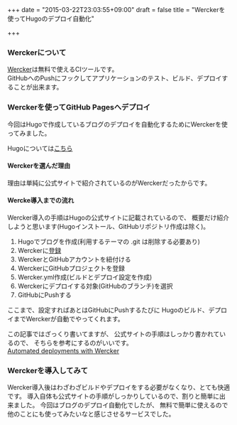 +++
date = "2015-03-22T23:03:55+09:00"
draft = false
title = "Werckerを使ってHugoのデプロイ自動化"

+++

### Werckerについて

[Wercker](http://wercker.com/)は無料で使えるCIツールです。  
GitHubへのPushにフックしてアプリケーションのテスト、ビルド、デプロイすることが出来ます。  

### Werckerを使ってGitHub Pagesへデプロイ

今回はHugoで作成しているブログのデプロイを自動化するためにWerckerを使ってみました。  

Hugoについては[こちら](hugo/index.html)  

#### Werckerを選んだ理由

理由は単純に公式サイトで紹介されているのがWerckerだったからです。  

#### Wercke導入までの流れ

Wercker導入の手順はHugoの公式サイトに記載されているので、
概要だけ紹介しようと思います(Hugoインストール、GitHubリポジトリ作成は除く)。  

1. Hugoでブログを作成(利用するテーマの .git は削除する必要あり)
2. Werckerに[登録](http://wercker.com/)
3. WerckerとGitHubアカウントを紐付ける
4. WerckerにGitHubプロジェクトを登録
5. Wercker.yml作成(ビルドとデプロイ設定を作成)
6. Werckerにデプロイする対象(GitHubのブランチ)を選択
7. GitHubにPushする

ここまで、設定すればあとはGitHubにPushするたびに
Hugoのビルド、デプロイまでWerckerが自動でやってくれます。  

この記事ではざっくり書いてますが、
公式サイトの手順はしっかり書かれているので、
そちらを参考にするのがいいです。  
[Automated deployments with Wercker](http://gohugo.io/tutorials/automated-deployments/)  

### Werckerを導入してみて

Wercker導入後はわざわざビルドやデプロイをする必要がなくなり、とても快適です。
導入自体も公式サイトの手順がしっかりしているので、割りと簡単に出来ました。
今回はブログのデプロイ自動化でしたが、
無料で簡単に使えるので他のことにも使ってみたいなと感じさせるサービスでした。  
